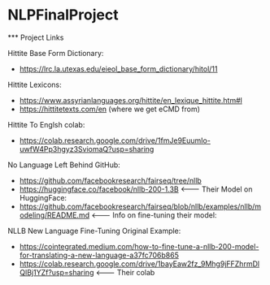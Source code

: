 # NLPFinalProject

*** Project Links 

Hittite Base Form Dictionary:
*	https://lrc.la.utexas.edu/eieol_base_form_dictionary/hitol/11

Hittite Lexicons:
*	https://www.assyrianlanguages.org/hittite/en_lexique_hittite.htm#l
* https://hittitetexts.com/en (where we get eCMD from)

Hittite To Englsh colab:
* https://colab.research.google.com/drive/1fmJe9EuumIo-uwfW4Pp3hgyz3SviomaQ?usp=sharing


No Language Left Behind GitHub:
  * https://github.com/facebookresearch/fairseq/tree/nllb
  * https://huggingface.co/facebook/nllb-200-1.3B
<--- Their Model on HuggingFace: 
  * https://github.com/facebookresearch/fairseq/blob/nllb/examples/nllb/modeling/README.md
<--- Info on fine-tuning their model:

NLLB New Language Fine-Tuning Original Example:
  * https://cointegrated.medium.com/how-to-fine-tune-a-nllb-200-model-for-translating-a-new-language-a37fc706b865
  * https://colab.research.google.com/drive/1bayEaw2fz_9Mhg9jFFZhrmDlQlBj1YZf?usp=sharing  <--- Their colab
